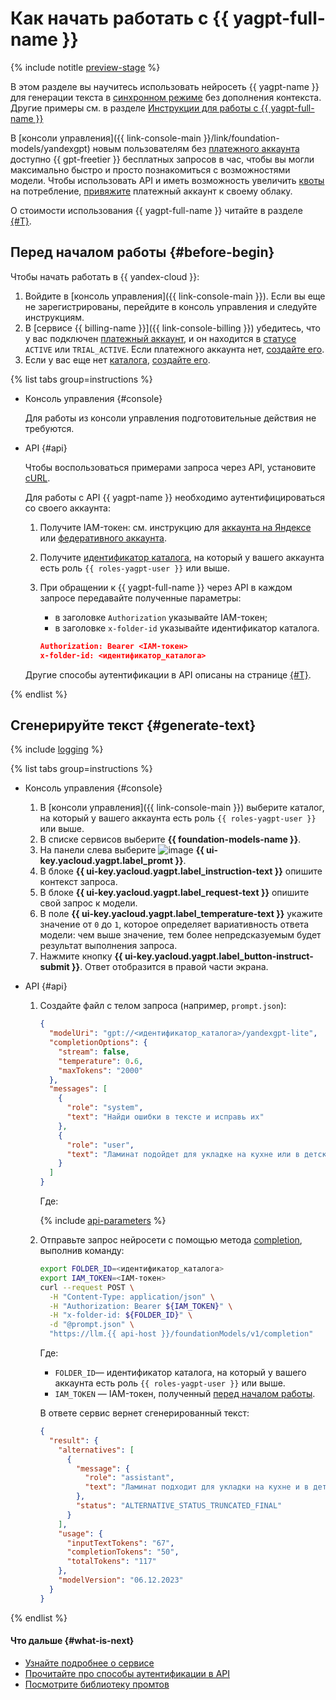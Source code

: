 # Как начать работать с {{ yagpt-full-name }}

{% include notitle [preview-stage](../../_includes/foundation-models/yandexgpt/preview.md) %}

В этом разделе вы научитесь использовать нейросеть {{ yagpt-name }} для генерации текста в [синхронном режиме](../concepts/index.md#working-mode) без дополнения контекста. Другие примеры см. в разделе [Инструкции для работы с {{ yagpt-full-name }}](../operations/index.md#yandexgpt-api)

В [консоли управления]({{ link-console-main }}/link/foundation-models/yandexgpt) новым пользователям без [платежного аккаунта](../../billing/concepts/billing-account.md) доступно {{ gpt-freetier }} бесплатных запросов в час, чтобы вы могли максимально быстро и просто познакомиться с возможностями модели. Чтобы использовать API и иметь возможность увеличить [квоты](../concepts/limits.md) на потребление, [привяжите](../../billing/operations/pin-cloud.md) платежный аккаунт к своему облаку.

О стоимости использования {{ yagpt-full-name }} читайте в разделе [{#T}](../pricing.md).

## Перед началом работы {#before-begin}

Чтобы начать работать в {{ yandex-cloud }}:

1. Войдите в [консоль управления]({{ link-console-main }}). Если вы еще не зарегистрированы, перейдите в консоль управления и следуйте инструкциям.
1. В [сервисе {{ billing-name }}]({{ link-console-billing }}) убедитесь, что у вас подключен [платежный аккаунт](../../billing/concepts/billing-account.md), и он находится в [статусе](../../billing/concepts/billing-account-statuses.md) `ACTIVE` или `TRIAL_ACTIVE`. Если платежного аккаунта нет, [создайте его](../../billing/quickstart/index.md#create_billing_account).
1. Если у вас еще нет [каталога](../../resource-manager/concepts/resources-hierarchy.md#folder), [создайте его](../../resource-manager/operations/folder/create.md).

{% list tabs group=instructions %}

- Консоль управления {#console}

  Для работы из консоли управления подготовительные действия не требуются.

- API {#api}

  Чтобы воспользоваться примерами запроса через API, установите [cURL](https://curl.haxx.se). 

  Для работы с API {{ yagpt-name }} необходимо аутентифицироваться со своего аккаунта:

  1. Получите IAM-токен: см. инструкцию для [аккаунта на Яндексе](../../iam/operations/iam-token/create.md) или [федеративного аккаунта](../../iam/operations/iam-token/create-for-federation.md).
  1. Получите [идентификатор каталога](../../resource-manager/operations/folder/get-id.md), на который у вашего аккаунта есть роль `{{ roles-yagpt-user }}` или выше.
  1. При обращении к {{ yagpt-full-name }} через API в каждом запросе передавайте полученные параметры:

     * в заголовке `Authorization` указывайте IAM-токен;
     * в заголовке `x-folder-id` указывайте идентификатор каталога.

     ```json
     Authorization: Bearer <IAM-токен> 
     x-folder-id: <идентификатор_каталога>
     ```

  Другие способы аутентификации в API описаны на странице [{#T}](../api-ref/authentication.md).

{% endlist %}

## Сгенерируйте текст {#generate-text}

{% include [logging](../../_includes/foundation-models/yandexgpt/logging-disclaimer.md) %}

{% list tabs group=instructions %}

- Консоль управления {#console}

  1. В [консоли управления]({{ link-console-main }}) выберите каталог, на который у вашего аккаунта есть роль `{{ roles-yagpt-user }}` или выше.
  1. В списке сервисов выберите **{{ foundation-models-name }}**.
  1. На панели слева выберите ![image](../../_assets/console-icons/dice-3.svg) **{{ ui-key.yacloud.yagpt.label_promt }}**.
  1. В блоке **{{ ui-key.yacloud.yagpt.label_instruction-text }}** опишите контекст запроса.
  1. В блоке **{{ ui-key.yacloud.yagpt.label_request-text }}** опишите свой запрос к модели.
  1. В поле **{{ ui-key.yacloud.yagpt.label_temperature-text }}** укажите значение от `0` до `1`, которое определяет вариативность ответа модели: чем выше значение, тем более непредсказуемым будет результат выполнения запроса.
  1. Нажмите кнопку **{{ ui-key.yacloud.yagpt.label_button-instruct-submit }}**. Ответ отобразится в правой части экрана.

- API {#api}

  1. Создайте файл с телом запроса (например, `prompt.json`):

     ```json
     {
       "modelUri": "gpt://<идентификатор_каталога>/yandexgpt-lite",
       "completionOptions": {
         "stream": false,
         "temperature": 0.6,
         "maxTokens": "2000"
       },
       "messages": [
         {
           "role": "system",
           "text": "Найди ошибки в тексте и исправь их"
         },
         {
           "role": "user",
           "text": "Ламинат подойдет для укладке на кухне или в детской комнате – он не боиться влаги и механических повреждений благодаря защитному слою из облицованных меламиновых пленок толщиной 0,2 мм и обработанным воском замкам."
         }
       ]
     }
     ```

     Где:

     {% include [api-parameters](../../_includes/foundation-models/yandexgpt/api-parameters.md) %}

  1. Отправьте запрос нейросети с помощью метода [completion](../text-generation/api-ref/TextGeneration/completion.md), выполнив команду:

     ```bash
     export FOLDER_ID=<идентификатор_каталога>
     export IAM_TOKEN=<IAM-токен>
     curl --request POST \
       -H "Content-Type: application/json" \
       -H "Authorization: Bearer ${IAM_TOKEN}" \
       -H "x-folder-id: ${FOLDER_ID}" \
       -d "@prompt.json" \
       "https://llm.{{ api-host }}/foundationModels/v1/completion"
     ```

     Где:

     * `FOLDER_ID`— идентификатор каталога, на который у вашего аккаунта есть роль `{{ roles-yagpt-user }}` или выше.
     * `IAM_TOKEN` — IAM-токен, полученный [перед началом работы](#before-begin).

     В ответе сервис вернет сгенерированный текст:

     ```json
     {
       "result": {
         "alternatives": [
           {
             "message": {
               "role": "assistant",
               "text": "Ламинат подходит для укладки на кухне и в детской комнате. Он не боится влажности и механических повреждений, благодаря защитному слою, состоящему из меланиновых плёнок толщиной 0.2 мм, и обработанным воском замкам."
             },
             "status": "ALTERNATIVE_STATUS_TRUNCATED_FINAL"
           }
         ],
         "usage": {
           "inputTextTokens": "67",
           "completionTokens": "50",
           "totalTokens": "117"
         },
         "modelVersion": "06.12.2023"
       }
     }
     ```

{% endlist %}

#### Что дальше {#what-is-next}

* [Узнайте подробнее о сервисе](../concepts/index.md)
* [Прочитайте про способы аутентификации в API](../api-ref/authentication.md)
* [Посмотрите библиотеку промтов](../prompts/yandexgpt/index.md)
